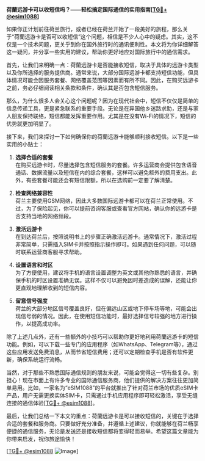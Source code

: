 **荷蘭远游卡可以收短信吗？——轻松搞定国际通信的实用指南[[TG💪+ @esim1088](https://t.me/s/esim1088)]**

如果你正计划前往荷兰旅行，或者已经在荷兰开始了一段美好的旅程，那么关于“荷蘭远游卡是否可以收短信”这个问题，相信是不少人心中的疑虑。其实，这不仅是一个技术问题，更关乎到你在国外旅行时的通讯便利性。本文将为你详细解答这一疑问，并分享一些实用的建议，帮助你更好地应对国际旅行中的通信需求。

首先，让我们来明确一点：荷蘭远游卡是否能接收短信，取决于具体的远游卡类型以及你所选择的服务提供商。通常来说，大部分国际远游卡都支持短信功能，但具体情况可能会因服务套餐、网络覆盖范围等因素而有所不同。因此，在购买远游卡之前，务必仔细阅读相关条款和条件，确认其是否包含短信服务。

那么，为什么很多人会关心这个问题呢？因为在现代社会中，短信不仅仅是简单的信息传递工具，更是紧急联系的重要手段。无论是在异国他乡迷路求助，还是与家人朋友保持联络，短信都能发挥重要作用。尤其是在没有Wi-Fi的情况下，短信的优势就更加明显了。

接下来，我们来探讨一下如何确保你的荷蘭远游卡能够顺利接收短信。以下是一些实用的小贴士：

1. **选择合适的套餐**  
   在购买远游卡时，尽量选择包含短信服务的套餐。许多运营商会提供包含语音通话、数据流量以及短信在内的综合套餐，这样可以避免额外的费用支出。此外，有些套餐可能还会有短信限额，所以在选购前一定要了解清楚。

2. **检查网络兼容性**  
   荷兰主要使用GSM网络，因此大多数国际远游卡都可以在荷兰正常使用。不过，为了保险起见，你可以提前咨询客服或查看官方网站，确认你的远游卡是否支持当地的网络频段。

3. **激活远游卡**  
   在到达荷兰后，按照说明书上的步骤正确激活远游卡。通常情况下，激活过程非常简单，只需插入SIM卡并按照指示操作即可。如果遇到任何问题，可以随时联系运营商客服寻求帮助。

4. **设置语言和时区**  
   为了方便使用，建议将手机的语言设置调整为英文或其他你熟悉的语言，并确保手机的时区设置准确无误。这样不仅可以避免因时差造成的误解，还能让你更直观地理解收到的短信内容。

5. **留意信号强度**  
   荷兰的大部分地区信号覆盖良好，但在偏远山区或地下停车场等地，可能会出现信号弱的情况。因此，在使用短信功能时，最好选择信号较强的地方进行操作，以提高成功率。

除了上述几点外，还有一些额外的小技巧可以帮助你更好地利用荷蘭远游卡的短信功能。例如，可以下载一些专门的应用程序（如WhatsApp、Telegram等），通过这些应用发送免费消息，从而节省短信费用；还可以定期检查手机是否有软件更新，确保系统运行流畅。

当然，对于那些不熟悉国际通信规则的朋友来说，可能会觉得这一切有些复杂。别担心！现在市面上有许多专业的国际通信服务商，他们提供的解决方案往往更加简单易用。比如，一家名为“eSIM1088”的平台就推出了针对荷兰市场的优质eSIM卡产品，用户无需更换实体SIM卡，只需通过手机应用程序即可轻松激活，享受无缝连接的通信体验[[TG💪+ @esim1088](https://t.me/s/esim1088)]。

最后，让我们总结一下本文的重点：荷蘭远游卡是可以接收短信的，关键在于选择合适的套餐和服务商。只要做好充分准备，并遵循上述建议，你就能够在荷兰畅享便捷的通信服务，无论是发送还是接收短信都将变得轻而易举。希望这篇文章能为你带来启发，祝你旅途愉快！

[[TG💪+ @esim1088](https://t.me/s/esim1088) ![Image](https://i.postimg.cc/4NQfJmqS/Snipaste-2025-05-13-00-14-12.png)]